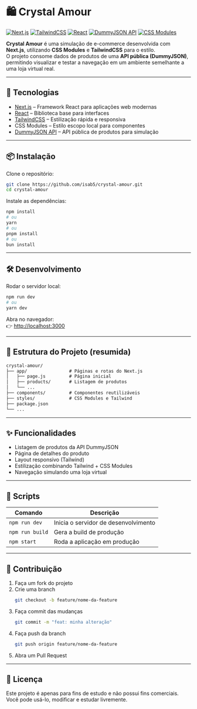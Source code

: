 # 🛍️ Crystal Amour

[![Next.js](https://img.shields.io/badge/Next.js-000?logo=nextdotjs&logoColor=white)](https://nextjs.org/)
[![TailwindCSS](https://img.shields.io/badge/TailwindCSS-06B6D4?logo=tailwindcss&logoColor=white)](https://tailwindcss.com/)
[![React](https://img.shields.io/badge/React-61DAFB?logo=react&logoColor=white)](https://react.dev/)
[![DummyJSON API](https://img.shields.io/badge/DummyJSON%20API-009688?logo=json&logoColor=white)](https://dummyjson.com/)
[![CSS Modules](https://img.shields.io/badge/CSS%20Modules-1572B6?logo=css3&logoColor=white)](https://github.com/css-modules/css-modules)

**Crystal Amour** é uma simulação de e-commerce desenvolvida com **Next.js**, utilizando **CSS Modules** e **TailwindCSS** para o estilo.  
O projeto consome dados de produtos de uma **API pública (DummyJSON)**, permitindo visualizar e testar a navegação em um ambiente semelhante a uma loja virtual real.

---

## 🚀 Tecnologias

- [Next.js](https://nextjs.org/) – Framework React para aplicações web modernas  
- [React](https://react.dev/) – Biblioteca base para interfaces  
- [TailwindCSS](https://tailwindcss.com/) – Estilização rápida e responsiva  
- CSS Modules – Estilo escopo local para componentes  
- [DummyJSON API](https://dummyjson.com/) – API pública de produtos para simulação

---

## 📦 Instalação

Clone o repositório:

```bash
git clone https://github.com/isab5/crystal-amour.git
cd crystal-amour
```

Instale as dependências:

```bash
npm install
# ou
yarn
# ou
pnpm install
# ou
bun install
```

---

## 🛠️ Desenvolvimento

Rodar o servidor local:

```bash
npm run dev
# ou
yarn dev
```

Abra no navegador:  
👉 [http://localhost:3000](http://localhost:3000)

---

## 📁 Estrutura do Projeto (resumida)

```txt
crystal-amour/
├── app/                # Páginas e rotas do Next.js
│   ├── page.js         # Página inicial
│   ├── products/       # Listagem de produtos
│   └── ...             
├── components/         # Componentes reutilizáveis
├── styles/             # CSS Modules e Tailwind
├── package.json
└── ...
```

---

## ✨ Funcionalidades

- Listagem de produtos da API DummyJSON
- Página de detalhes do produto
- Layout responsivo (Tailwind)
- Estilização combinando Tailwind + CSS Modules
- Navegação simulando uma loja virtual

---

## 📜 Scripts

| Comando        | Descrição                             |
| -------------- | ------------------------------------- |
| `npm run dev`  | Inicia o servidor de desenvolvimento  |
| `npm run build`| Gera a build de produção              |
| `npm start`    | Roda a aplicação em produção          |

---

## 🤝 Contribuição

1. Faça um fork do projeto  
2. Crie uma branch  
   ```bash
   git checkout -b feature/nome-da-feature
   ```
3. Faça commit das mudanças  
   ```bash
   git commit -m "feat: minha alteração"
   ```
4. Faça push da branch  
   ```bash
   git push origin feature/nome-da-feature
   ```
5. Abra um Pull Request

---

## 📄 Licença

Este projeto é apenas para fins de estudo e não possui fins comerciais.  
Você pode usá-lo, modificar e estudar livremente.
